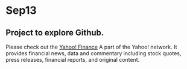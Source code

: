 # Sep13
<h2>Project to explore Github.</h2>

Please check out the [Yahoo! Finance](https://sg.finance.yahoo.com/)
A part of the Yahoo! network. It provides financial news, data and commentary including stock quotes, press releases, financial reports, and original content. 


